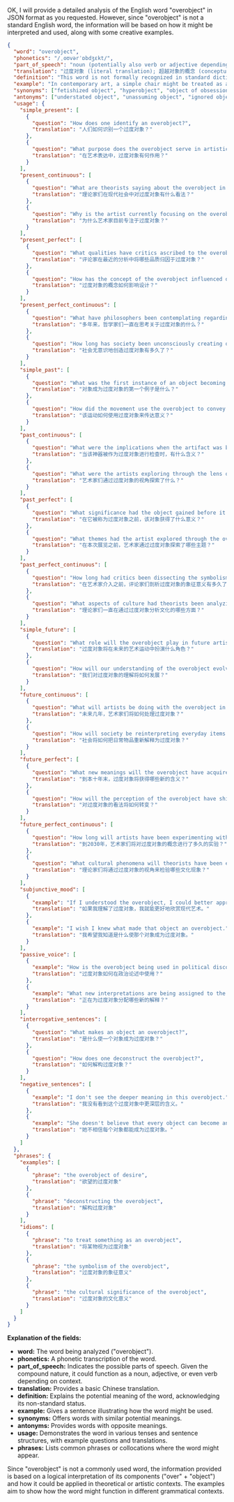 OK, I will provide a detailed analysis of the English word "overobject" in JSON format as you requested. However, since "overobject" is not a standard English word, the information will be based on how it might be interpreted and used, along with some creative examples.

```json
{
  "word": "overobject",
  "phonetics": "/ˌoʊvərˈɒbdʒɛkt/",
  "part_of_speech": "noun (potentially also verb or adjective depending on usage)",
  "translation": "过度对象 (literal translation); 超越对象的概念 (conceptual translation)",
  "definition": "This word is not formally recognized in standard dictionaries. Hypothetically, it could refer to an object that is overly emphasized, analyzed, or burdened with excessive significance. Alternatively, it could describe something that transcends the typical understanding or limitations of an object.",
  "example": "In contemporary art, a simple chair might be treated as an overobject, laden with symbolic meaning.",
  "synonyms": ["fetishized object", "hyperobject", "object of obsession", "concept-object"],
  "antonyms": ["understated object", "unassuming object", "ignored object"],
  "usage": {
    "simple_present": [
      {
        "question": "How does one identify an overobject?",
        "translation": "人们如何识别一个过度对象？"
      },
      {
        "question": "What purpose does the overobject serve in artistic expression?",
        "translation": "在艺术表达中，过度对象有何作用？"
      }
    ],
    "present_continuous": [
      {
        "question": "What are theorists saying about the overobject in modern society?",
        "translation": "理论家们在现代社会中对过度对象有什么看法？"
      },
      {
        "question": "Why is the artist currently focusing on the overobject?",
        "translation": "为什么艺术家目前专注于过度对象？"
      }
    ],
    "present_perfect": [
      {
        "question": "What qualities have critics ascribed to the overobject in recent analyses?",
        "translation": "评论家在最近的分析中将哪些品质归因于过度对象？"
      },
      {
        "question": "How has the concept of the overobject influenced design?",
        "translation": "过度对象的概念如何影响设计？"
      }
    ],
    "present_perfect_continuous": [
      {
        "question": "What have philosophers been contemplating regarding the overobject for years?",
        "translation": "多年来，哲学家们一直在思考关于过度对象的什么？"
      },
      {
        "question": "How long has society been unconsciously creating overobjects?",
        "translation": "社会无意识地创造过度对象有多久了？"
      }
    ],
    "simple_past": [
      {
        "question": "What was the first instance of an object becoming an overobject?",
        "translation": "对象成为过度对象的第一个例子是什么？"
      },
      {
        "question": "How did the movement use the overobject to convey meaning?",
        "translation": "该运动如何使用过度对象来传达意义？"
      }
    ],
    "past_continuous": [
      {
        "question": "What were the implications when the artifact was being examined as an overobject?",
        "translation": "当该神器被作为过度对象进行检查时，有什么含义？"
      },
      {
        "question": "What were the artists exploring through the lens of the overobject?",
        "translation": "艺术家们通过过度对象的视角探索了什么？"
      }
    ],
    "past_perfect": [
      {
        "question": "What significance had the object gained before it was termed an overobject?",
        "translation": "在它被称为过度对象之前，该对象获得了什么意义？"
      },
      {
        "question": "What themes had the artist explored through the overobject before this exhibition?",
        "translation": "在本次展览之前，艺术家通过过度对象探索了哪些主题？"
      }
    ],
    "past_perfect_continuous": [
      {
        "question": "How long had critics been dissecting the symbolism of the overobject before the artist intervened?",
        "translation": "在艺术家介入之前，评论家们剖析过度对象的象征意义有多久了？"
      },
      {
        "question": "What aspects of culture had theorists been analyzing through the overobject?",
        "translation": "理论家们一直在通过过度对象分析文化的哪些方面？"
      }
    ],
    "simple_future": [
      {
        "question": "What role will the overobject play in future artistic movements?",
        "translation": "过度对象将在未来的艺术运动中扮演什么角色？"
      },
      {
        "question": "How will our understanding of the overobject evolve?",
        "translation": "我们对过度对象的理解将如何发展？"
      }
    ],
    "future_continuous": [
      {
        "question": "What will artists be doing with the overobject in the coming years?",
        "translation": "未来几年，艺术家们将如何处理过度对象？"
      },
      {
        "question": "How will society be reinterpreting everyday items as overobjects?",
        "translation": "社会将如何把日常物品重新解释为过度对象？"
      }
    ],
    "future_perfect": [
      {
        "question": "What new meanings will the overobject have acquired by the end of the decade?",
        "translation": "到本十年末，过度对象将获得哪些新的含义？"
      },
      {
        "question": "How will the perception of the overobject have shifted?",
        "translation": "对过度对象的看法将如何转变？"
      }
    ],
    "future_perfect_continuous": [
      {
        "question": "How long will artists have been experimenting with the concept of the overobject by 2030?",
        "translation": "到2030年，艺术家们将对过度对象的概念进行了多久的实验？"
      },
      {
        "question": "What cultural phenomena will theorists have been examining through the lens of the overobject?",
        "translation": "理论家们将通过过度对象的视角来检验哪些文化现象？"
      }
    ],
    "subjunctive_mood": [
      {
        "example": "If I understood the overobject, I could better appreciate modern art.",
        "translation": "如果我理解了过度对象，我就能更好地欣赏现代艺术。"
      },
      {
        "example": "I wish I knew what made that object an overobject.",
        "translation": "我希望我知道是什么使那个对象成为过度对象。"
      }
    ],
    "passive_voice": [
      {
        "example": "How is the overobject being used in political discourse?",
        "translation": "过度对象如何在政治论述中使用？"
      },
      {
        "example": "What new interpretations are being assigned to the overobject?",
        "translation": "正在为过度对象分配哪些新的解释？"
      }
    ],
    "interrogative_sentences": [
      {
        "question": "What makes an object an overobject?",
        "translation": "是什么使一个对象成为过度对象？"
      },
      {
        "question": "How does one deconstruct the overobject?",
        "translation": "如何解构过度对象？"
      }
    ],
    "negative_sentences": [
      {
        "example": "I don't see the deeper meaning in this overobject.",
        "translation": "我没有看到这个过度对象中更深层的含义。"
      },
      {
        "example": "She doesn't believe that every object can become an overobject.",
        "translation": "她不相信每个对象都能成为过度对象。"
      }
    ]
  },
  "phrases": {
    "examples": [
      {
        "phrase": "the overobject of desire",
        "translation": "欲望的过度对象"
      },
      {
        "phrase": "deconstructing the overobject",
        "translation": "解构过度对象"
      }
    ],
    "idioms": [
      {
        "phrase": "to treat something as an overobject",
        "translation": "将某物视为过度对象"
      },
      {
        "phrase": "the symbolism of the overobject",
        "translation": "过度对象的象征意义"
      },
      {
        "phrase": "the cultural significance of the overobject",
        "translation": "过度对象的文化意义"
      }
    ]
  }
}
```

**Explanation of the fields:**

*   **word:** The word being analyzed ("overobject").
*   **phonetics:** A phonetic transcription of the word.
*   **part\_of\_speech:**  Indicates the possible parts of speech. Given the compound nature, it could function as a noun, adjective, or even verb depending on context.
*   **translation:** Provides a basic Chinese translation.
*   **definition:** Explains the potential meaning of the word, acknowledging its non-standard status.
*   **example:**  Gives a sentence illustrating how the word might be used.
*   **synonyms:** Offers words with similar potential meanings.
*   **antonyms:** Provides words with opposite meanings.
*   **usage:**  Demonstrates the word in various tenses and sentence structures, with example questions and translations.
*   **phrases:** Lists common phrases or collocations where the word might appear.

Since "overobject" is not a commonly used word, the information provided is based on a logical interpretation of its components ("over" + "object") and how it could be applied in theoretical or artistic contexts. The examples aim to show how the word might function in different grammatical contexts.
 